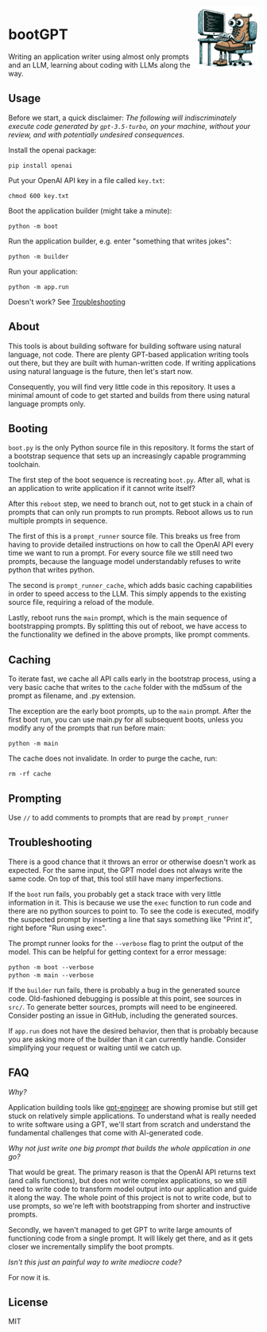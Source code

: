 <img src="logo.jpg" width="25%" height="25%" align="right" alt="bootGPT logo">

# bootGPT

Writing an application writer using almost only prompts and an LLM, learning
about coding with LLMs along the way.

## Usage

Before we start, a quick disclaimer: *The following will indiscriminately
execute code generated by `gpt-3.5-turbo`, on your machine, without your review,
and with potentially undesired consequences.*

Install the openai package:

    pip install openai

Put your OpenAI API key in a file called `key.txt`:

    chmod 600 key.txt

Boot the application builder (might take a minute):

    python -m boot

Run the application builder, e.g. enter "something that writes jokes":

    python -m builder

Run your application:

    python -m app.run

Doesn't work? See [Troubleshooting](#troubleshooting)

## About

This tools is about building software for building software using natural
language, not code. There are plenty GPT-based application writing tools out
there, but they are built with human-written code. If writing applications using
natural language is the future, then let's start now.

Consequently, you will find very little code in this repository. It uses a
minimal amount of code to get started and builds from there using natural
language prompts only.

## Booting

`boot.py` is the only Python source file in this repository. It forms the start
of a bootstrap sequence that sets up an increasingly capable programming
toolchain.

The first step of the boot sequence is recreating `boot.py`. After all, what is
an application to write application if it cannot write itself?

After this `reboot` step, we need to branch out, not to get stuck in a chain of
prompts that can only run prompts to run prompts. Reboot allows us to run
multiple prompts in sequence.

The first of this is a `prompt_runner` source file. This breaks us free from
having to provide detailed instructions on how to call the OpenAI API every time
we want to run a prompt. For every source file we still need two prompts,
because the language model understandably refuses to write python that writes
python.

The second is `prompt_runner_cache`, which adds basic caching capabilities in
order to speed access to the LLM. This simply appends to the existing source
file, requiring a reload of the module.

Lastly, reboot runs the `main` prompt, which is the main sequence of
bootstrapping prompts. By splitting this out of reboot, we have access to the
functionality we defined in the above prompts, like prompt comments.

## Caching

To iterate fast, we cache all API calls early in the bootstrap process, using a
very basic cache that writes to the `cache` folder with the md5sum of the prompt
as filename, and .py extension.

The exception are the early boot prompts, up to the `main` prompt. After the
first boot run, you can use main.py for all subsequent boots, unless you modify
any of the prompts that run before main:

    python -m main

The cache does not invalidate. In order to purge the cache, run:

    rm -rf cache

## Prompting

Use `//` to add comments to prompts that are read by `prompt_runner`

## Troubleshooting

There is a good chance that it throws an error or otherwise doesn't work as
expected. For the same input, the GPT model does not always write the same code.
On top of that, this tool still have many imperfections.

If the `boot` run fails, you probably get a stack trace with very little
information in it. This is because we use the `exec` function to run code and
there are no python sources to point to. To see the code is executed, modify the
suspected prompt by inserting a line that says something like "Print it", right
before "Run using exec".

The prompt runner looks for the `--verbose` flag to print the output of the model.
This can be helpful for getting context for a error message:

    python -m boot --verbose
    python -m main --verbose

If the `builder` run fails, there is probably a bug in the generated source
code. Old-fashioned debugging is possible at this point, see sources in `src/`.
To generate better sources, prompts will need to be engineered. Consider posting
an issue in GitHub, including the generated sources.

If `app.run` does not have the desired behavior, then that is probably because
you are asking more of the builder than it can currently handle. Consider
simplifying your request or waiting until we catch up.

## FAQ

*Why?*

Application building tools like
[gpt-engineer](https://github.com/AntonOsika/gpt-engineer) are showing promise
but still get stuck on relatively simple applications. To understand what is
really needed to write software using a GPT, we'll start from scratch and
understand the fundamental challenges that come with AI-generated code.

*Why not just write one big prompt that builds the whole application in one go?*

That would be great. The primary reason is that the OpenAI API returns text (and
calls functions), but does not write complex applications, so we still need to
write code to transform model output into our application and guide it along the
way. The whole point of this project is not to write code, but to use prompts,
so we're left with bootstrapping from shorter and instructive prompts.

Secondly, we haven't managed to get GPT to write large amounts of functioning
code from a single prompt. It will likely get there, and as it gets closer we
incrementally simplify the boot prompts.

*Isn't this just an painful way to write mediocre code?*

For now it is.

## License

MIT
